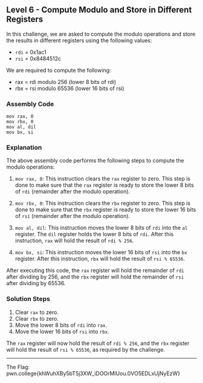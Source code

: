 ## Level 6 - Compute Modulo and Store in Different Registers

In this challenge, we are asked to compute the modulo operations and store the results in different registers using the following values:

- `rdi` = 0x1ac1
- `rsi` = 0x8484512c

We are required to compute the following:

- rax = rdi modulo 256 (lower 8 bits of rdi)
- rbx = rsi modulo 65536 (lower 16 bits of rsi)

### Assembly Code

```assembly
mov rax, 0
mov rbx, 0
mov al, dil
mov bx, si
```

### Explanation

The above assembly code performs the following steps to compute the modulo operations:

1. `mov rax, 0`: This instruction clears the `rax` register to zero. This step is done to make sure that the `rax` register is ready to store the lower 8 bits of `rdi` (remainder after the modulo operation).

2. `mov rbx, 0`: This instruction clears the `rbx` register to zero. This step is done to make sure that the `rbx` register is ready to store the lower 16 bits of `rsi` (remainder after the modulo operation).

3. `mov al, dil`: This instruction moves the lower 8 bits of `rdi` into the `al` register. The `dil` register holds the lower 8 bits of `rdi`. After this instruction, `rax` will hold the result of `rdi % 256`.

4. `mov bx, si`: This instruction moves the lower 16 bits of `rsi` into the `bx` register. After this instruction, `rbx` will hold the result of `rsi % 65536`.

After executing this code, the `rax` register will hold the remainder of `rdi` after dividing by 256, and the `rbx` register will hold the remainder of `rsi` after dividing by 65536.

### Solution Steps

1. Clear `rax` to zero.
2. Clear `rbx` to zero.
3. Move the lower 8 bits of `rdi` into `rax`.
4. Move the lower 16 bits of `rsi` into `rbx`.

The `rax` register will now hold the result of `rdi % 256`, and the `rbx` register will hold the result of `rsi % 65536`, as required by the challenge.

---

The Flag: pwn.college{khWuhXBy5bT5j3XW_iDOOrMlUou.0VO5EDLxUjNyEzW}

